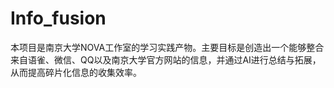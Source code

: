 # Info_fusion
本项目是南京大学NOVA工作室的学习实践产物。主要目标是创造出一个能够整合来自语雀、微信、QQ以及南京大学官方网站的信息，并通过AI进行总结与拓展，从而提高碎片化信息的收集效率。
